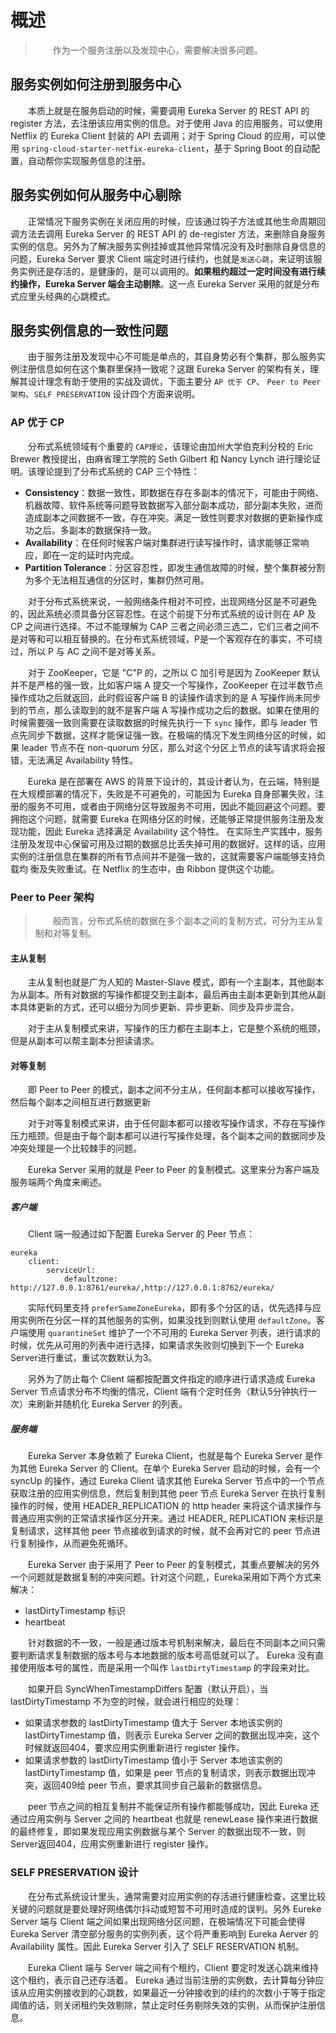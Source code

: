 # 概述

> 　　作为一个服务注册以及发现中心，需要解决很多问题。

## 服务实例如何注册到服务中心

　　本质上就是在服务启动的时候，需要调用 Eureka Server 的 REST API 的 register 方法，去注册该应用实例的信息。对于使用 Java 的应用服务，可以使用 Netflix 的 Eureka Client 封装的 API 去调用；对于 Spring Cloud 的应用，可以使用 `spring-cloud-starter-netfix-eureka-client`，基于 Spring Boot 的自动配置，自动帮你实现服务信息的注册。

## 服务实例如何从服务中心剔除

　　正常情况下服务实例在关闭应用的时候，应该通过钩子方法或其他生命周期回调方法去调用 Eureka Server 的 REST API 的 de-register 方法，来删除自身服务实例的信息。另外为了解决服务实例挂掉或其他异常情况没有及时删除自身信息的问题，Eureka Server 要求 Client 端定时进行续约，也就是`发送心跳`，来证明该服务实例还是存活的，是健康的，是可以调用的。**如果租约超过一定时间没有进行续约操作，Eureka Server 端会主动剔除**。这一点 Eureka Server 采用的就是分布式应里头经典的心跳模式。

## 服务实例信息的一致性问题

　　由于服务注册及发现中心不可能是单点的，其自身势必有个集群，那么服务实例注册信息如何在这个集群里保持一致呢？这跟 Eureka Server 的架构有关，理解其设计理念有助于使用的实战及调优，下面主要分 `AP 优于 CP`、 `Peer to Peer 架构`、`SELF PRESERVATION` 设计四个方面来说明。

### AP 优于 CP

　　分布式系统领域有个重要的 `CAP理论`，该理论由加州大学伯克利分校的 Eric Brewer 教授提出，由麻省理工学院的 Seth Gilbert 和 Nancy Lynch 进行理论证明。该理论提到了分布式系统的 CAP 三个特性：

* **Consistency**：数据一致性，即数据在存在多副本的情况下，可能由于网络、机器故障、软件系统等问题导致数据写入部分副本成功，部分副本失败，进而造成副本之间数据不一致，存在冲突。满足一致性则要求对数据的更新操作成功之后。多副本的数据保持一致。
* **Availability**：在任何时候客户端对集群进行读写操作时，请求能够正常响应，即在一定的延时内完成。
* **Partition Tolerance**：分区容忍性，即发生通信故障的时候，整个集群被分割为多个无法相互通信的分区时，集群仍然可用。

　　对于分布式系统来说，一般网络条件相对不可控，出现网络分区是不可避免的，因此系统必须具备分区容忍性。在这个前提下分布式系统的设计则在 AP 及 CP 之间进行选择。不过不能理解为 CAP 三者之间必须三选二，它们三者之间不是对等和可以相互替换的。在分布式系统领域，P是一个客观存在的事实，不可绕过，所以 P 与 AC 之间不是对等关系。

　　对于 ZooKeeper，它是 "C"P 的，之所以 C 加引号是因为 ZooKeeper 默认并不是严格的强一致，比如客户端 A 提交一个写操作，ZooKeeper 在过半数节点操作成功之后就返回，此时假设客户端 B 的读操作请求到的是 A 写操作尚未同步到的节点，那么读取到的就不是客户端 A 写操作成功之后的数据。如果在使用的时候需要强一致则需要在读取数据的时候先执行一下 `sync` 操作，即与 leader 节点先同步下数据，这样才能保证强一致。在极端的情况下发生网络分区的时候，如果 leader 节点不在 non-quorum 分区，那么对这个分区上节点的读写请求将会报错，无法满足 Availability 特性。

　　Eureka 是在部署在 AWS 的背景下设计的，其设计者认为，在云端，特别是在大规模部署的情况下，失败是不可避免的，可能因为 Eureka 自身部署失败，注册的服务不可用，或者由于网络分区导致服务不可用，因此不能回避这个问题。要拥抱这个问题，就需要 Eureka 在网络分区的时候，还能够正常提供服务注册及发现功能，因此 Eureka 选择满足 Availability 这个特性。 在实际生产实践中，服务注册及发现中心保留可用及过期的数据总比丢失掉可用的数据好。这样的话，应用实例的注册信息在集群的所有节点间并不是强一致的，这就需要客户端能够支持负载均
衡及失败重试。在 Netflix 的生态中，由 Ribbon 提供这个功能。

### Peer to Peer 架构

> 　　般而言，分布式系统的数据在多个副本之间的复制方式，可分为主从复制和对等复制。

#### 主从复制

　　主从复制也就是广为人知的 Master-Slave 模式，即有一个主副本，其他副本为从副本。所有对数据的写操作都提交到主副本，最后再由主副本更新到其他从副本具体更新的方式，还可以细分为同步更新、异步更新、同步及异步混合。

　　对于主从复制模式来讲，写操作的压力都在主副本上，它是整个系统的瓶颈，但是从副本可以帮主副本分担读请求。

#### 对等复制

　　即 Peer to Peer 的模式，副本之间不分主从，任何副本都可以接收写操作，然后每个副本之间相互进行数据更新

　　对于对等复制模式来讲，由于任何副本都可以接收写操作请求，不存在写操作压力瓶颈。但是由于每个副本都可以进行写操作处理，各个副本之间的数据同步及冲突处理是一个比较棘手的问题。

　　Eureka Server 采用的就是 Peer to Peer 的复制模式。这里来分为客户端及服务端两个角度来阐述。

##### 客户端

　　Client 端一般通过如下配置 Eureka Server 的 Peer 节点：

```
eureka
	client: 
		serviceUrl: 
			defaultzone: http://127.0.0.1:8761/eureka/,http://127.0.0.1:8762/eureka/
```

　　实际代码里支持 `preferSameZoneEureka`，即有多个分区的话，优先选择与应用实例所在分区一样的其他服务的实例，如果没找到则默认使用 `defaultZone`。客户端使用 `quarantineSet` 维护了一个不可用的 Eureka Server 列表，进行请求的时候，优先从可用的列表中进行选择，如果请求失败则切换到下一个 Eureka Server进行重试，重试次数默认为3。

　　另外为了防止每个 Client 端都按配置文件指定的顺序进行请求造成 Eureka Server 节点请求分布不均衡的情况，Client 端有个定时任务（默认5分钟执行一次）来刷新并随机化 Eureka Server 的列表。

##### 服务端

　　Eureka Server 本身依赖了 Eureka Client，也就是每个 Eureka Server 是作为其他 Eureka Server 的 Client。在单个 Eureka Server 启动的时候，会有一个 syncUp 的操作，通过 Eureka Client 请求其他 Eureka Server 节点中的一个节点获取注册的应用实例信息，然后复制到其他 peer 节点 Eureka Server 在执行复制操作的时候，使用 HEADER_REPLICATION 的 http header 来将这个请求操作与普通应用实例的正常请求操作区分开来。通过 HEADER_ REPLICATION 来标识是复制请求，这样其他 peer 节点接收到请求的时候，就不会再对它的 peer 节点进行复制操作，从而避免死循环。

　　Eureka Server 由于采用了 Peer to Peer 的复制模式，其重点要解决的另外一个问题就是数据复制的冲突问题。针对这个问题,，Eureka采用如下两个方式来解决：

* lastDirtyTimestamp 标识
* heartbeat

　　针对数据的不一致，一般是通过版本号机制来解决，最后在不同副本之间只需要判断请求复制数据的版本号与本地数据的版本号高低就可以了。 Eureka 没有直接使用版本号的属性，而是采用一个叫作 `lastDirtyTimestamp` 的字段来对比。

　　如果开启 SyncWhenTimestampDiffers 配置（默认开启），当 lastDirtyTimestamp 不为空的时候，就会进行相应的处理：

* 如果请求参数的 lastDirtyTimestamp 值大于 Server 本地该实例的 lastDirtyTimestamp 值，则表示 Eureka Server 之间的数据出现冲突，这个时候就返回404，要求应用实例重新进行 register 操作。
* 如果请求参数的 lastDirtyTimestamp 值小于 Server 本地该实例的 lastDirtyTimestamp 值，如果是 peer 节点的复制请求，则表示数据出现冲突，返回409给 peer 节点，要求其同步自己最新的数据信息。

　　peer 节点之间的相互复制并不能保证所有操作都能够成功，因此 Eureka 还通过应用实例与 Server 之间的 heartbeat 也就是 renewLease 操作来进行数据的最终修复，即如果发现应用实例数据与某个 Server 的数据出现不一致，则 Server返回404，应用实例重新进行 register 操作。

### SELF PRESERVATION 设计

　　在分布式系统设计里头，通常需要对应用实例的存活进行健康检查，这里比较关键的问题就是要处理好网络偶尔抖动或短暂不可用时造成的误判。另外 Eureke Server 端与 Client 端之间如果出现网络分区问题，在极端情况下可能会使得 Eureka Server 清空部分服务的实例列表，这个将严重影响到 Eureka Aerver 的 Availability 属性。因此 Eureka Server 引入了 SELF RESERVATION 机制。

　　Eureka Client 端与 Server 端之间有个租约，Client 要定时发送心跳来维持这个租约，表示自己还存活着。 Eureka 通过当前注册的实例数，去计算每分钟应该从应用实例接收到的心跳数，如果最近一分钟接收到的续约的次数小于等于指定阈值的话，则关闭租约失效剔除，禁止定时任务剔除失效的实例，从而保护注册信息。
